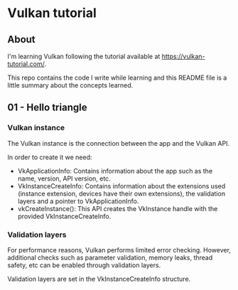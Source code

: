 # Vulkan tutorial

## About

I'm learning Vulkan following the tutorial available at
https://vulkan-tutorial.com/.

This repo contains the code I write while learning and this README file is a
little summary about the concepts learned.

## 01 - Hello triangle

### Vulkan instance

The Vulkan instance is the connection between the app and the Vulkan API.

In order to create it we need:

 - VkApplicationInfo: Contains information about the app such as the name,
   version, API version, etc.
 - VkInstanceCreateInfo: Contains information about the extensions used
   (instance extension, devices have their own extensions), the validation
   layers and a pointer to VkApplicationInfo.
 - vkCreateInstance(): This API creates the VkInstance handle with the provided
   VkInstanceCreateInfo.

### Validation layers

For performance reasons, Vulkan performs limited error checking. However,
additional checks such as parameter validation, memory leaks, thread safety, etc
can be enabled through validation layers.

Validation layers are set in the VkInstanceCreateInfo structure.
